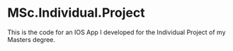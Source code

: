 # MSc.Individual.Project
This is the code for an IOS App I developed for the Individual Project of my Masters degree. 
